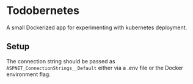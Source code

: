 # Todobernetes

A small Dockerized app for experimenting with kubernetes deployment. 

## Setup

The connection string should be passed as `ASPNET_ConnectionStrings__Default` either via a .env file or the Docker environment flag.
